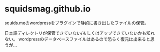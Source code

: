 # squidsmag.github.io

squids.meのwordpressをプラグインで静的に書き出したファイルの保管。

日本語ディレクトリが保管できていない/もしくはアップできていないかも知れない。
wordpressのデータベースファイルはあるので恐らく復元は出来ると思うが...
